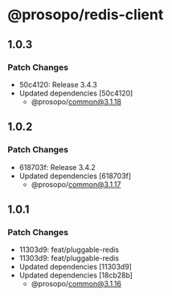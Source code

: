 # @prosopo/redis-client

## 1.0.3
### Patch Changes

- 50c4120: Release 3.4.3
- Updated dependencies [50c4120]
  - @prosopo/common@3.1.18

## 1.0.2
### Patch Changes

- 618703f: Release 3.4.2
- Updated dependencies [618703f]
  - @prosopo/common@3.1.17

## 1.0.1
### Patch Changes

- 11303d9: feat/pluggable-redis
- 11303d9: feat/pluggable-redis
- Updated dependencies [11303d9]
- Updated dependencies [18cb28b]
  - @prosopo/common@3.1.16
